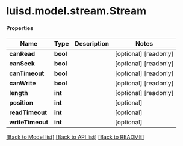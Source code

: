 # luisd.model.stream.Stream

#### Properties
Name | Type | Description | Notes
------------ | ------------- | ------------- | -------------
**canRead** | **bool** |  | [optional] [readonly] 
**canSeek** | **bool** |  | [optional] [readonly] 
**canTimeout** | **bool** |  | [optional] [readonly] 
**canWrite** | **bool** |  | [optional] [readonly] 
**length** | **int** |  | [optional] [readonly] 
**position** | **int** |  | [optional] 
**readTimeout** | **int** |  | [optional] 
**writeTimeout** | **int** |  | [optional] 

[[Back to Model list]](../../README.md#documentation-for-models) [[Back to API list]](../../README.md#documentation-for-api-endpoints) [[Back to README]](../../README.md)

